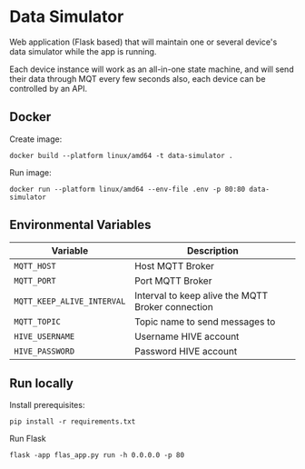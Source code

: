 # Data Simulator

Web application (Flask based) that will maintain one or several device's data simulator while the app is running.

Each device instance will work as an all-in-one state machine, and will send their data through MQT every few seconds 
also, each device can be controlled by an API.

## Docker

Create image:

```shell
docker build --platform linux/amd64 -t data-simulator .
```

Run image:

```shell
docker run --platform linux/amd64 --env-file .env -p 80:80 data-simulator
```

## Environmental Variables

| Variable                   | Description                                       |
|----------------------------|---------------------------------------------------|
| `MQTT_HOST`                | Host MQTT Broker                                  |
| `MQTT_PORT`                | Port MQTT Broker                                  |
| `MQTT_KEEP_ALIVE_INTERVAL` | Interval to keep alive the MQTT Broker connection |
| `MQTT_TOPIC`               | Topic name to send messages to                    |
| `HIVE_USERNAME`            | Username HIVE account                             |
| `HIVE_PASSWORD`            | Password HIVE account                             |


## Run locally

Install prerequisites:

```shell
pip install -r requirements.txt
```

Run Flask
```shell
flask -app flas_app.py run -h 0.0.0.0 -p 80
```
